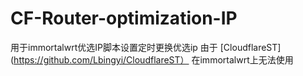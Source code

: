 # CF-Router-optimization-IP
用于immortalwrt优选IP脚本设置定时更换优选ip
由于 [CloudflareST](https://github.com/Lbingyi/CloudflareST）
在immortalwrt上无法使用

